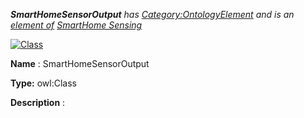___SmartHomeSensorOutput__ 
 has
 [Category:OntologyElement](../../Category/OntologyElement "Category:OntologyElement") 
 and is an
 [element of](../../Property/ElementOf "Property:ElementOf") 
[SmartHome Sensing](../../Submissions/SmartHome_Sensing "Submissions:SmartHome Sensing")_




  





[![Class](../../images/thumb/2/27/Class.gif/45px-Class.gif)](../../Image/Class.gif "Class")


__Name__ 
 : SmartHomeSensorOutput
 



__Type:__ 
 owl:Class
 



__Description__ 
 :